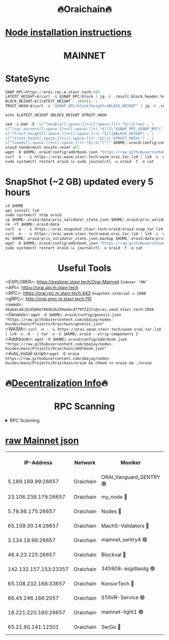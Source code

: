 <h1 align="center"> 🔥Oraichain🔥</h1>

[Node installation instructions](https://github.com/obajay/nodes-Guides/tree/main/Projects/Oraichain)
=
<h1 align="center"> MAINNET</h1>

# StateSync
```python
SNAP_RPC=https://orai.rpc.m.stavr.tech:443
LATEST_HEIGHT=$(curl -s $SNAP_RPC/block | jq -r .result.block.header.height); \
BLOCK_HEIGHT=$((LATEST_HEIGHT - 1000)); \
TRUST_HASH=$(curl -s "$SNAP_RPC/block?height=$BLOCK_HEIGHT" | jq -r .result.block_id.hash)

echo $LATEST_HEIGHT $BLOCK_HEIGHT $TRUST_HASH

sed -i.bak -E "s|^(enable[[:space:]]+=[[:space:]]+).*$|\1true| ; \
s|^(rpc_servers[[:space:]]+=[[:space:]]+).*$|\1\"$SNAP_RPC,$SNAP_RPC\"| ; \
s|^(trust_height[[:space:]]+=[[:space:]]+).*$|\1$BLOCK_HEIGHT| ; \
s|^(trust_hash[[:space:]]+=[[:space:]]+).*$|\1\"$TRUST_HASH\"| ; \
s|^(seeds[[:space:]]+=[[:space:]]+).*$|\1\"\"|" $HOME/.oraid/config/config.toml
oraid tendermint unsafe-reset-all
wget -O $HOME/.oraid/config/addrbook.json "https://raw.githubusercontent.com/obajay/nodes-Guides/main/Projects/Oraichain/addrbook.json"
curl -o - -L https://orai.wasm.stavr.tech/wasm-orai.tar.lz4 | lz4 -c -d - | tar -x -C $HOME/.oraid --strip-components 2
sudo systemctl restart oraid && sudo journalctl -u oraid -f -o cat
```
# SnapShot (~2 GB) updated every 5 hours
```python
cd $HOME
apt install lz4
sudo systemctl stop oraid
cp $HOME/.oraid/data/priv_validator_state.json $HOME/.oraid/priv_validator_state.json.backup
rm -rf $HOME/.oraid/data
curl -o - -L https://orai.snapshot.stavr.tech/oraid/oraid-snap.tar.lz4 | lz4 -c -d - | tar -x -C $HOME/.oraid --strip-components 2
curl -o - -L https://orai.wasm.stavr.tech/wasm-orai.tar.lz4 | lz4 -c -d - | tar -x -C $HOME/.oraid --strip-components 2
mv $HOME/.oraid/priv_validator_state.json.backup $HOME/.oraid/data/priv_validator_state.json
wget -O $HOME/.oraid/config/addrbook.json "https://raw.githubusercontent.com/obajay/nodes-Guides/main/Projects/Oraichain/addrbook.json"
sudo systemctl restart oraid && journalctl -u oraid -f -o cat
```

 <h1 align="center"> Useful Tools</h1>

🔥EXPLORER🔥:     https://explorer.stavr.tech/Orai-Mainnet        `Indexer "ON"` \
🔥API🔥:          https://orai.api.m.stavr.tech \
🔥RPC🔥:          https://orai.rpc.m.stavr.tech:443              `Snapshot-interval = 1000` \
🔥gRPC🔥:         http://orai.grpc.m.stavr.tech:110 \
🔥seed🔥:      `4babdcd4c81d589e789db3b294eebcd779f2227c@orai.seed.stavr.tech:2056` \
🔥Genesis🔥:   `wget -O $HOME/.oraid/config/genesis.json "https://raw.githubusercontent.com/obajay/nodes-Guides/main/Projects/Oraichain/genesis.json"` \
🔥WASM🔥:      `curl -o - -L https://orai.wasm.stavr.tech/wasm-orai.tar.lz4 | lz4 -c -d - | tar -x -C $HOME/.oraid --strip-components 2` \
🔥Addrbook🔥:  `wget -O $HOME/.oraid/config/addrbook.json "https://raw.githubusercontent.com/obajay/nodes-Guides/main/Projects/Oraichain/addrbook.json"` \
🔥Auto_install script🔥:`wget -O oraim https://raw.githubusercontent.com/obajay/nodes-Guides/main/Projects/Oraichain/oraim && chmod +x oraim && ./oraim`

🔥[Decentralization Info](https://github.com/obajay/StateSync-snapshots/tree/main/Projects/Oraichain/Decentralization)🔥
=
<h1 align="center"> RPC Scanning</h1>

<details>
<summary>RPC Scanning</summary>

<h2 align="center"> We scan nodes in real time every 4 hours. And we provide the final result of RPC endpoints.
We cannot influence the operation of these nodes in any way. </h2>


```python
If Voting Power is higher than 0 --> then the Node is a validator of the network and may be subject to attack and be a potential threat to the chain.
```
```python
We marked such validators with a red symbol
```

</details>

[raw Mainnet json](https://rpc-check.oraim.stavr.tech/oraim/rpc-oraim-result.json)
=


<table><tr><th>IP-Address</th><th>Network</th><th>Moniker</th><th>Latest Block Height</th><th>Earliest Block Height</th><th>Catching Up</th><th>Tx Index</th><th>Voting Power</th><th>Scan Time</th></tr><tr><td>5.189.169.99:26657</td><td>Oraichain</td><td>ORAI_Vanguard_SENTRY 🟢</td><td>15751092</td><td>0</td><td>False</td><td>on</td><td>0</td><td>2024-02-13T12:02:15.211370579UTC</td></tr><tr><td>23.106.238.179:26657</td><td>Oraichain</td><td>my_node 🔴</td><td>15751094</td><td>0</td><td>False</td><td>on</td><td>221578</td><td>2024-02-13T12:02:27.792401143UTC</td></tr><tr><td>5.78.98.175:26657</td><td>Oraichain</td><td>Nodes 🔴</td><td>15751096</td><td>0</td><td>False</td><td>off</td><td>164869</td><td>2024-02-13T12:02:35.853562539UTC</td></tr><tr><td>65.109.30.14:26657</td><td>Oraichain</td><td>Mach5-Validators 🔴</td><td>15751099</td><td>0</td><td>False</td><td>off</td><td>212</td><td>2024-02-13T12:02:56.683615416UTC</td></tr><tr><td>3.134.19.98:26657</td><td>Oraichain</td><td>mainnet_sentry4 🟢</td><td>15751095</td><td>1</td><td>False</td><td>on</td><td>0</td><td>2024-02-13T12:02:32.852836494UTC</td></tr><tr><td>46.4.23.225:26657</td><td>Oraichain</td><td>Blockval 🔴</td><td>15751099</td><td>10774049</td><td>False</td><td>off</td><td>281220</td><td>2024-02-13T12:03:01.019441332UTC</td></tr><tr><td>142.132.157.153:23357</td><td>Oraichain</td><td>345908-asgdlasdg 🟢</td><td>15751095</td><td>11956426</td><td>False</td><td>on</td><td>0</td><td>2024-02-13T12:02:32.223165452UTC</td></tr><tr><td>65.108.232.168:33657</td><td>Oraichain</td><td>KonsorTech 🔴</td><td>15751092</td><td>14344801</td><td>False</td><td>off</td><td>50366</td><td>2024-02-13T12:02:10.687353215UTC</td></tr><tr><td>66.45.246.166:2057</td><td>Oraichain</td><td>STAVR-Service 🟢</td><td>15751099</td><td>15529201</td><td>False</td><td>on</td><td>0</td><td>2024-02-13T12:02:54.065147839UTC</td></tr><tr><td>18.221.220.160:26657</td><td>Oraichain</td><td>mainnet-light1 🟢</td><td>15751096</td><td>15643601</td><td>False</td><td>on</td><td>0</td><td>2024-02-13T12:02:40.639402146UTC</td></tr><tr><td>65.21.90.141:12301</td><td>Oraichain</td><td>SerGo 🔴</td><td>15751098</td><td>15651098</td><td>False</td><td>off</td><td>1</td><td>2024-02-13T12:02:49.311167505UTC</td></tr></table>
